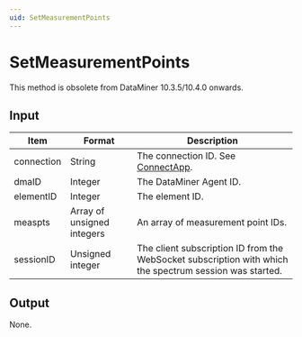 ```yaml
---
uid: SetMeasurementPoints
---
```


# SetMeasurementPoints

<!-- Use this method to set the measurement point cycle of a spectrum analyzer (available from DataMiner 9.5.5 onwards). -->

This method is obsolete from DataMiner 10.3.5/10.4.0 onwards. <!-- RN 36364 -->

## Input

| Item | Format | Description |
|--|--|--|
| connection | String | The connection ID. See [ConnectApp](xref:ConnectApp). |
| dmaID | Integer | The DataMiner Agent ID. |
| elementID | Integer | The element ID. |
| measpts | Array of unsigned integers | An array of measurement point IDs. |
| sessionID | Unsigned integer | The client subscription ID from the WebSocket subscription with which the spectrum session was started. |

## Output

None.
